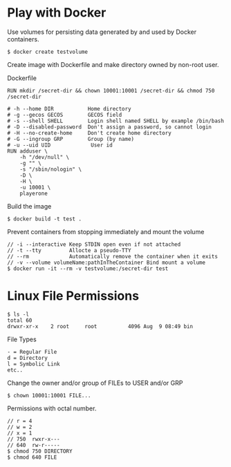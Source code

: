 # Play with Docker

Use volumes for persisting data generated by and used by Docker containers.
```
$ docker create testvolume
```

Create image with Dockerfile and make directory owned by non-root user.

Dockerfile
```
RUN mkdir /secret-dir && chown 10001:10001 /secret-dir && chmod 750 /secret-dir

# -h --home DIR           Home directory
# -g --gecos GECOS        GECOS field
# -s --shell SHELL        Login shell named SHELL by example /bin/bash
# -D --disabled-password  Don't assign a password, so cannot login
# -H --no-create-home     Don't create home directory
# -G --ingroup GRP        Group (by name)
# -u --uid UID             User id
RUN adduser \
    -h "/dev/null" \
    -g "" \
    -s "/sbin/nologin" \
    -D \
    -H \
    -u 10001 \
    playerone
```

Build the image
```
$ docker build -t test .
```

Prevent containers from stopping immediately and mount the volume
```
// -i --interactive Keep STDIN open even if not attached
// -t --tty         Allocte a pseudo-TTY
// --rm             Automatically remove the container when it exits
// -v --volume volumeName:pathInTheContainer Bind mount a volume
$ docker run -it --rm -v testvolume:/secret-dir test
```

# Linux File Permissions

```
$ ls -l
total 60
drwxr-xr-x    2 root     root          4096 Aug  9 08:49 bin
```

File Types
```
- = Regular File
d = Directory
l = Symbolic Link
etc..
```

Change the owner and/or group of FILEs to USER and/or GRP
```
$ chown 10001:10001 FILE...
```

Permissions with octal number.
```
// r = 4
// w = 2
// x = 1
// 750  rwxr-x---
// 640  rw-r-----
$ chmod 750 DIRECTORY
$ chmod 640 FILE
```